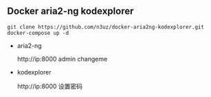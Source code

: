 ## Docker aria2-ng kodexplorer

```
git clone https://github.com/n3uz/docker-aria2ng-kodexplorer.git
docker-compose up -d
```

- aria2-ng

  http://ip:8000 admin changeme

- kodexplorer

  http://ip:8000 设置密码

